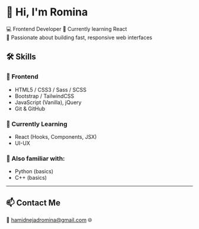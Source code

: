 # 👋 Hi, I'm Romina

💻 Frontend Developer
🌱 Currently learning React  
🚀 Passionate about building fast, responsive web interfaces


## 🛠️ Skills

### 🔹 Frontend
- HTML5 / CSS3 / Sass / SCSS
- Bootstrap / TailwindCSS
- JavaScript (Vanilla), jQuery
- Git & GitHub

### 🔹 Currently Learning
- React (Hooks, Components, JSX)
- UI-UX

### 🔹 Also familiar with:
- Python (basics)
- C++ (basics)

---

## 📫 Contact Me

📧 hamidnejadromina@gmail.com
🌐 

